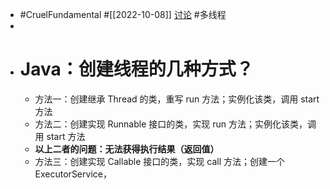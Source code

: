 - #CruelFundamental #[[2022-10-08]] [讨论](https://github.com/CYZH1307/CruelFundamental/tree/main/homework/202210/08) #多线程
-
- # Java：创建线程的几种方式？
	- 方法一：创建继承 Thread 的类，重写 run 方法；实例化该类，调用 start 方法
	- 方法二：创建实现 Runnable 接口的类，实现 run 方法；实例化该类，调用 start 方法
	- **以上二者的问题：无法获得执行结果（返回值）**
	- 方法三：创建实现 Callable 接口的类，实现 call 方法；创建一个 ExecutorService，